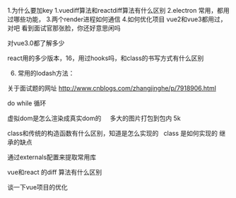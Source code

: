 
1.为什么要加key
1.vuediff算法和reactdiff算法有什么区别
2.electron 常用，都用过哪些功能，
3.两个render进程如何通信
4.如何优化项目
vue2和vue3都用过，对吧
看到面试官那张脸，你还好意思闲吗


对vue3.0都了解多少

react用的多少版本，16，用过hooks吗，和class的书写方式有什么区别

6. 常用的lodash方法：

关于面试题的网址
http://www.cnblogs.com/zhangjinghe/p/7918906.html

do while 循环

虚拟dom是怎么渲染成真实dom的
 
 
多大的图片打包到包内 5k
 

class和传统的构造函数有什么区别，知道是怎么实现的
 
class 是如何实现的
继承的缺点

通过externals配置来提取常用库

vue和react 的diff 算法有什么区别

谈一下vue项目的优化
